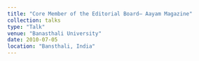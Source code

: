 ```yaml
---
title: "Core Member of the Editorial Board– Aayam Magazine"
collection: talks
type: "Talk"
venue: "Banasthali University"
date: 2010-07-05
location: "Bansthali, India"
---
```



